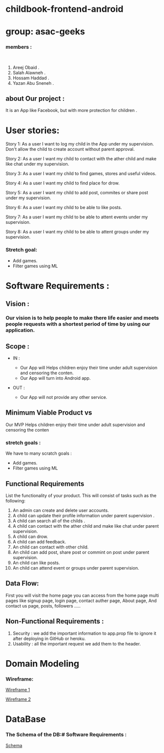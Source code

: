 # childbook-frontend-android

# group: asac-geeks

### members  :
​
1. Areej Obaid .
​
2. Salah Alawneh .
​
3. Hossam Haddad .
​
4. Yazan Abu Sneneh .

## about Our project  : 
It is an App like Facebook, but with more protection for children .

# User stories:

Story 1:
As a user I want to log my child in the App under my supervision.
Don't allow the child to create account without parent approval.

Story 2:
As a user I want my child to contact with the ather child and make like chat under my supervision.

Story 3:
As a user I want my child to find games, stores and useful videos.

Story 4:
As a user I want my child to find place for drow.


Story 5:
As a user I want my child to add post, commites or share post under my supervision.


Story 6:
As a user I want my child to be able to like posts.


Story 7:
As a user I want my child to be able to attent events under my supervision.

Story 8:
As a user I want my child to be able to attent groups under my supervision.

### Stretch goal:
* Add games.
* Filter games using ML


# Software Requirements :

## Vision :
### Our vision is to help people to make there life easier  and meets people requests   with a shortest period of time by using our application.

## Scope :
* IN :
    * Our App will Helps children enjoy their time under adult supervision and censoring the conten.
    * Our App will turn into Android app.

* OUT :
    * Our App will not provide any other service.

 ## Minimum Viable Product vs
Our MVP Helps children enjoy their time under adult supervision and censoring the conten

### stretch goals :
We have to many scratch goals :
* Add games.
* Filter games using ML


## Functional Requirements
List the functionality of your product. This will consist of tasks such as the following:
1. An admin can create and delete user accounts.
2. A child can update their profile information under parent supervision .
3. A child can search all of the childs .
4. A child can contact with the ather child and make like chat under parent supervision.
5. A child can drow.
6. A child can add feedback.
7. An child can contact with other child.
8. An child can add post, share post or commint on post under parent supervision.
9. An child can like posts.
10. An child can attend event or groups under parent supervision.


##  Data Flow:
First you will visit the home page you can access from the home page multi pages like signup page, login page, contact auther page, About page,  And contact us page, posts, followers .....

## Non-Functional Requirements :
1. Security : we add the important information to app.prop file to ignore it after deploying in GitHub or heroku.
2. Usability : all the important request we add them to the header.

# Domain Modeling
### Wireframe:
[Wireframe 1](https://drive.google.com/file/d/1YHFF0eS7wqgB7sxjqYytSd3gE5ZzUJBb/view?usp=sharing)

[Wireframe 2](https://drive.google.com/file/d/1RVBsixI-UtQtVmCiAk24s0qwkJmjqPel/view?usp=sharing)

# DataBase 
### The Schema of the DB:# Software Requirements :
[Schema](https://drive.google.com/file/d/1_68vmDPKdMBPbOWGdp-7htbwpYO_m8Dp/view?usp=sharing)
